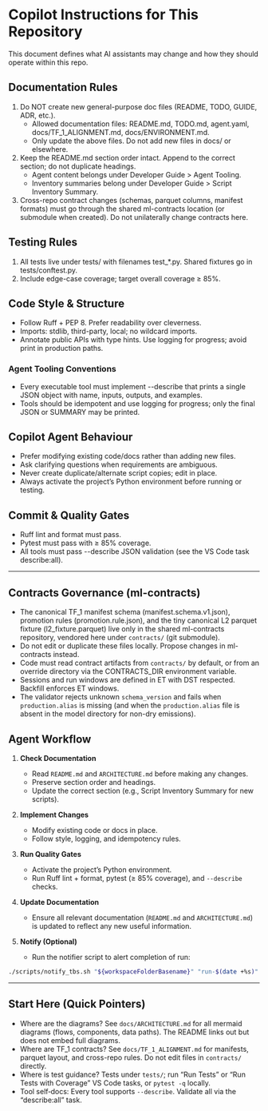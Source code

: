 # Copilot Instructions for This Repository

This document defines what AI assistants may change and how they should operate within this repo.

## Documentation Rules

1. Do NOT create new general-purpose doc files (README, TODO, GUIDE, ADR, etc.).
   - Allowed documentation files: README.md, TODO.md, agent.yaml, docs/TF_1_ALIGNMENT.md, docs/ENVIRONMENT.md.
   - Only update the above files. Do not add new files in docs/ or elsewhere.
2. Keep the README.md section order intact. Append to the correct section; do not duplicate headings.
   - Agent content belongs under Developer Guide > Agent Tooling.
   - Inventory summaries belong under Developer Guide > Script Inventory Summary.
3. Cross-repo contract changes (schemas, parquet columns, manifest formats) must go through the shared ml-contracts location (or submodule when created). Do not unilaterally change contracts here.

## Testing Rules

1. All tests live under tests/ with filenames test\_\*.py. Shared fixtures go in tests/conftest.py.
2. Include edge-case coverage; target overall coverage ≥ 85%.

## Code Style & Structure

- Follow Ruff + PEP 8. Prefer readability over cleverness.
- Imports: stdlib, third-party, local; no wildcard imports.
- Annotate public APIs with type hints. Use logging for progress; avoid print in production paths.

### Agent Tooling Conventions

- Every executable tool must implement --describe that prints a single JSON object with name, inputs, outputs, and examples.
- Tools should be idempotent and use logging for progress; only the final JSON or SUMMARY may be printed.

## Copilot Agent Behaviour

- Prefer modifying existing code/docs rather than adding new files.
- Ask clarifying questions when requirements are ambiguous.
- Never create duplicate/alternate script copies; edit in place.
- Always activate the project’s Python environment before running or testing.

## Commit & Quality Gates

- Ruff lint and format must pass.
- Pytest must pass with ≥ 85% coverage.
- All tools must pass --describe JSON validation (see the VS Code task describe:all).

---

## Contracts Governance (ml-contracts)

- The canonical TF_1 manifest schema (manifest.schema.v1.json), promotion rules (promotion.rule.json), and the tiny canonical L2 parquet fixture (l2_fixture.parquet) live only in the shared ml-contracts repository, vendored here under `contracts/` (git submodule).
- Do not edit or duplicate these files locally. Propose changes in ml-contracts instead.
- Code must read contract artifacts from `contracts/` by default, or from an override directory via the CONTRACTS_DIR environment variable.
- Sessions and run windows are defined in ET with DST respected. Backfill enforces ET windows.
- The validator rejects unknown `schema_version` and fails when `production.alias` is missing (and when the `production.alias` file is absent in the model directory for non-dry emissions).

## Agent Workflow

1. **Check Documentation**
   - Read `README.md` and `ARCHITECTURE.md` before making any changes.
   - Preserve section order and headings.
   - Update the correct section (e.g., Script Inventory Summary for new scripts).

2. **Implement Changes**
   - Modify existing code or docs in place.
   - Follow style, logging, and idempotency rules.

3. **Run Quality Gates**
   - Activate the project’s Python environment.
   - Run Ruff lint + format, pytest (≥ 85% coverage), and `--describe` checks.

4. **Update Documentation**
   - Ensure all relevant documentation (`README.md` and `ARCHITECTURE.md`) is updated to reflect any new useful information.

5. **Notify (Optional)**
   - Run the notifier script to alert completion of run:

```bash
./scripts/notify_tbs.sh "${workspaceFolderBasename}" "run-$(date +%s)" "<paste-the-prompt-here>"
```

---

## Start Here (Quick Pointers)

- Where are the diagrams? See `docs/ARCHITECTURE.md` for all mermaid diagrams (flows, components, data paths). The README links out but does not embed full diagrams.
- Where are TF_1 contracts? See `docs/TF_1_ALIGNMENT.md` for manifests, parquet layout, and cross-repo rules. Do not edit files in `contracts/` directly.
- Where is test guidance? Tests under `tests/`; run “Run Tests” or “Run Tests with Coverage” VS Code tasks, or `pytest -q` locally.
- Tool self‑docs: Every tool supports `--describe`. Validate all via the “describe:all” task.
